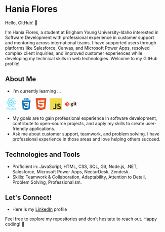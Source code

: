 # Hania Flores

Hello, GitHub! 👋

I'm Hania Flores, a student at Brigham Young University-Idaho interested in Software Development with professional experience in customer support and mentoring across international teams. I have supported users through platforms like Salesforce, Canvas, and Microsoft Power Apps, resolved complex client inquiries, and improved customer experiences while developing my technical skills in web technologies. Welcome to my GitHub profile!

## About Me

- I'm currently learning ...
<div>
    <img src="https://github.com/devicons/devicon/blob/master/icons/react/react-original-wordmark.svg" title="React" alt="React" width="40" height="40"/>&nbsp;
    <img src="https://github.com/devicons/devicon/blob/master/icons/css3/css3-plain-wordmark.svg"  title="CSS3" alt="CSS" width="40" height="40"/>&nbsp;
    <img src="https://github.com/devicons/devicon/blob/master/icons/html5/html5-original.svg" title="HTML5" alt="HTML" width="40" height="40"/>&nbsp;
    <img src="https://github.com/devicons/devicon/blob/master/icons/javascript/javascript-original.svg" title="JavaScript" alt="JavaScript" width="40" height="40"/>&nbsp;
    <img src="https://github.com/devicons/devicon/blob/master/icons/git/git-original-wordmark.svg" title="Git" **alt="Git" width="40" height="40"/>
</div>

- My goals are to gain professional experience in software development, contribute to open-source projects, and apply my skills to create user-friendly applications.  
- Ask me about customer support, teamwork, and problem solving. I have professional experience in those areas and love helping others succeed.  

## Technologies and Tools

- Proficient in: JavaScript, HTML, CSS, SQL, Git, Node.js, .NET, Salesforce, Microsoft Power Apps, NectarDesk, Zendesk.
- Skills: Teamwork & Collaboration, Adaptability, Attention to Detail, Problem Solving, Professionalism.

## Let's Connect!

- Here is my [LinkedIn](https://www.linkedin.com/in/haniaflores/) profile

Feel free to explore my repositories and don't hesitate to reach out. Happy coding! 🚀
